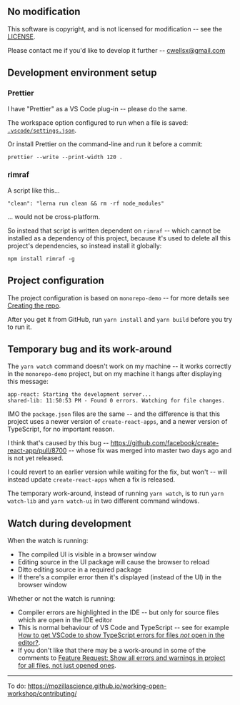 ## No modification

This software is copyright, and is not licensed for modification -- see the [LICENSE](./LICENSE.md).

Please contact me if you'd like to develop it further --
cwellsx@gmail.com

## Development environment setup

### Prettier

I have "Prettier" as a VS Code plug-in -- please do the same.

The workspace option configured to run when a file is saved:
[`.vscode/settings.json`](.vscode/settings.json).

Or install Prettier on the command-line and run it before a commit:

    prettier --write --print-width 120 .

### rimraf

A script like this...

    "clean": "lerna run clean && rm -rf node_modules"

... would not be cross-platform.

So instead that script is written dependent on `rimraf` -- which
cannot be installed as a dependency of this project, because it's
used to delete all this project's dependencies,
so instead install it globally:

    npm install rimraf -g

## Project configuration

The project configuration is based on `monorepo-demo` --
for more details see [Creating the repo](MONOREPO.md#creating-the-repo).

After you get it from GitHub, run `yarn install` and `yarn build` before you try to run it.

## Temporary bug and its work-around

The `yarn watch` command doesn't work on my machine --
it works correctly in the `monorepo-demo` project, but on my machine it hangs after displaying this message:

```
app-react: Starting the development server...
shared-lib: 11:50:53 PM - Found 0 errors. Watching for file changes.
```

IMO the `package.json` files are the same --
and the difference is that this project uses a newer version of `create-react-apps`, and a newer version of TypeScript, for no important reason.

I think that's caused by this bug -- https://github.com/facebook/create-react-app/pull/8700 -- whose fix was merged into master two days ago and is not yet released.

I could revert to an earlier version while waiting for the fix, but won't -- will instead update `create-react-apps` when a fix is released.

The temporary work-around, instead of running `yarn watch`, is to run `yarn watch-lib` and `yarn watch-ui` in two different command windows.

## Watch during development

When the watch is running:

- The compiled UI is visible in a browser window
- Editing source in the UI package will cause the browser to reload
- Ditto editing source in a required package
- If there's a compiler error then it's displayed (instead of the UI) in the browser window

Whether or not the watch is running:

- Compiler errors are highlighted in the IDE -- but only for source files which are open in the IDE editor
- This is normal behaviour of VS Code and TypeScript -- see for example
  [How to get VSCode to show TypeScript errors for files _not_ open in the editor?](https://stackoverflow.com/q/55201424/49942).
- If you don't like that there may be a work-around in some of the comments to
  [Feature Request: Show all errors and warnings in project for all files, not just opened ones](https://github.com/microsoft/vscode/issues/13953).

---

To do: https://mozillascience.github.io/working-open-workshop/contributing/
